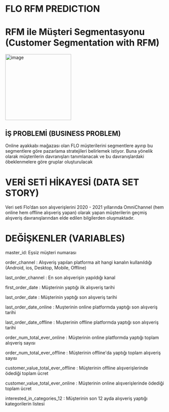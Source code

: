# FLO RFM PREDICTION

# RFM ile Müşteri Segmentasyonu (Customer Segmentation with RFM)
<img width="208" alt="image" src="https://user-images.githubusercontent.com/101832704/175509221-9dd1493f-4b77-4f87-ba9c-7493498be41b.png">


## İŞ PROBLEMİ (BUSINESS PROBLEM)

Online ayakkabı mağazası olan FLO müşterilerini
segmentlere ayırıp bu segmentlere göre pazarlama
stratejileri belirlemek istiyor. Buna yönelik olarak
müşterilerin davranışları tanımlanacak ve bu
davranışlardaki öbeklenmelere göre gruplar oluşturulacak

# VERİ SETİ HİKAYESİ (DATA SET STORY)

Veri seti Flo’dan son alışverişlerini 2020 - 2021 yıllarında OmniChannel (hem online hem offline alışveriş yapan) 
olarak yapan müşterilerin geçmiş alışveriş davranışlarından elde edilen bilgilerden oluşmaktadır.

# DEĞİŞKENLER (VARIABLES)

 master_id: Eşsiz müşteri numarası
 
 order_channel : Alışveriş yapılan platforma ait hangi kanalın kullanıldığı (Android, ios, Desktop, Mobile, Offline)
 
 last_order_channel : En son alışverişin yapıldığı kanal
 
 first_order_date : Müşterinin yaptığı ilk alışveriş tarihi
 
 last_order_date : Müşterinin yaptığı son alışveriş tarihi
 
 last_order_date_online : Muşterinin online platformda yaptığı son alışveriş tarihi
 
 last_order_date_offline : Muşterinin offline platformda yaptığı son alışveriş tarihi
 
 order_num_total_ever_online : Müşterinin online platformda yaptığı toplam alışveriş sayısı
 
 order_num_total_ever_offline : Müşterinin offline'da yaptığı toplam alışveriş sayısı
 
 customer_value_total_ever_offline : Müşterinin offline alışverişlerinde ödediği toplam ücret
 
 customer_value_total_ever_online : Müşterinin online alışverişlerinde ödediği toplam ücret
 
 interested_in_categories_12 : Müşterinin son 12 ayda alışveriş yaptığı kategorilerin listesi
